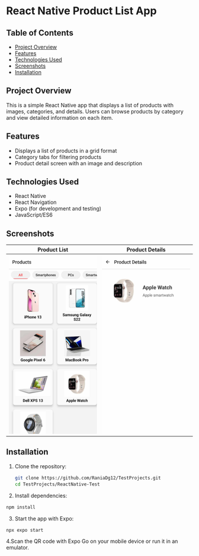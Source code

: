 # React Native Product List App

## Table of Contents
- [Project Overview](#project-overview)
- [Features](#features)
- [Technologies Used](#technologies-used)
- [Screenshots](#screenshots)
- [Installation](#installation)

## Project Overview
This is a simple React Native app that displays a list of products with images, categories, and details. Users can browse products by category and view detailed information on each item.

## Features
- Displays a list of products in a grid format  
- Category tabs for filtering products  
- Product detail screen with an image and description

## Technologies Used
- React Native
- React Navigation
- Expo (for development and testing)
- JavaScript/ES6

## Screenshots
| Product List | Product Details |
|-------------|----------------|
| ![Product List](screenshots/product-list.jpg) | ![Product Details](screenshots/product-details.jpg) |

## Installation
1. Clone the repository:  
   ```bash
   git clone https://github.com/RaniaDg12/TestProjects.git
   cd TestProjects/ReactNative-Test
   ```

2. Install dependencies:
 ```bash 
 npm install
```
3. Start the app with Expo:
 ```bash
npx expo start
 ```
4.Scan the QR code with Expo Go on your mobile device or run it in an emulator.
